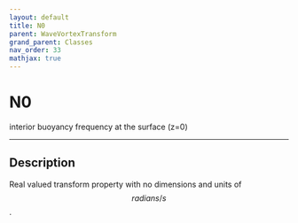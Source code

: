 ```yaml
---
layout: default
title: N0
parent: WaveVortexTransform
grand_parent: Classes
nav_order: 33
mathjax: true
---
```


#  N0

interior buoyancy frequency at the surface (z=0)


---

## Description
Real valued transform property with no dimensions and units of $$radians/s$$.

